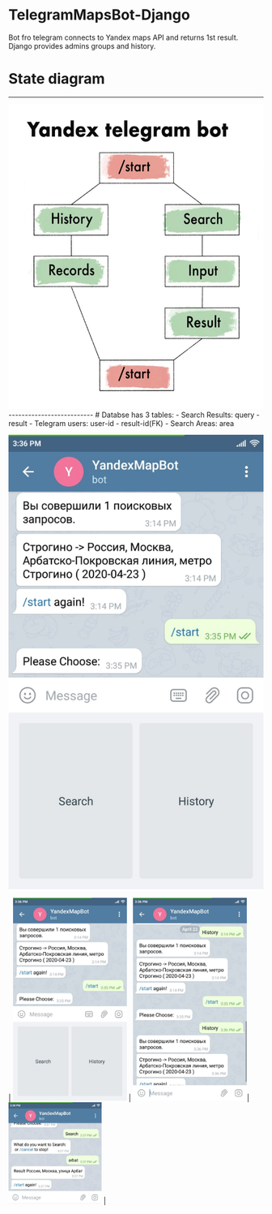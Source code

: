 # TelegramMapsBot-Django
Bot fro telegram connects to Yandex maps API and returns 1st result. Django provides admins groups and history.
# State diagram
--------------------------
<img src="https://github.com/Hassan-Mallah/TelegramMapsBot-Django/blob/master/state_diagram.jpg" alt="" data-canonical-width="400"  height="600"/> 
--------------------------
# Databse has 3 tables:
- Search Results: query - result
- Telegram users: user-id - result-id(FK)
- Search Areas: area


![Alt text](https://github.com/Hassan-Mallah/TelegramMapsBot-Django/blob/master/screenshot.jpeg)

| <img src="https://github.com/Hassan-Mallah/TelegramMapsBot-Django/blob/master/screenshot.jpeg" alt="" data-canonical-width="200"  height="400"/> | <img src="https://github.com/Hassan-Mallah/TelegramMapsBot-Django/blob/master/screenshot1.jpeg" alt="" data-canonical-width="200"  height="400"/>| <img src="https://github.com/Hassan-Mallah/TelegramMapsBot-Django/blob/master/screenshot2.jpeg" alt="" data-canonical-width="200"  height="200"/> |
